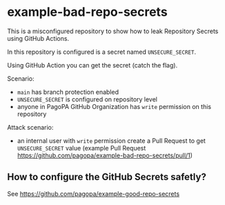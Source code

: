 # example-bad-repo-secrets

This is a misconfigured repository to show how to leak Repository Secrets using GitHub Actions.

In this repository is configured is a secret named `UNSECURE_SECRET`.

Using GitHub Action you can get the secret (catch the flag).

Scenario:
- `main` has branch protection enabled
- `UNSECURE_SECRET` is configured on repository level
- anyone in PagoPA GitHub Organization has `write` permission on this repository

Attack scenario:
- an internal user with `write` permission create a Pull Request to get `UNSECURE_SECRET` value (example Pull Request https://github.com/pagopa/example-bad-repo-secrets/pull/1)

## How to configure the GitHub Secrets safetly?

See https://github.com/pagopa/example-good-repo-secrets
